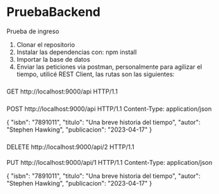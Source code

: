 # PruebaBackend
 Prueba de ingreso
1. Clonar el repositorio
2. Instalar las dependencias con: npm install
3. Importar la base de datos
4. Enviar las peticiones via postman, personalmente para agilizar el tiempo, utilicé REST Client, las rutas son las siguientes:

###
GET http://localhost:9000/api HTTP/1.1

###
POST http://localhost:9000/api HTTP/1.1
Content-Type: application/json

{
    "isbn": "7891011",
    "titulo": "Una breve historia del tiempo",
    "autor": "Stephen Hawking",
    "publicacion": "2023-04-17"
}

###
DELETE http://localhost:9000/api/2 HTTP/1.1

####
PUT http://localhost:9000/api/1 HTTP/1.1
Content-Type: application/json

{
    "isbn": "7891011",
    "titulo": "Una breve historia del tiempo",
    "autor": "Stephen Hawking",
    "publicacion": "2023-04-17"
}
